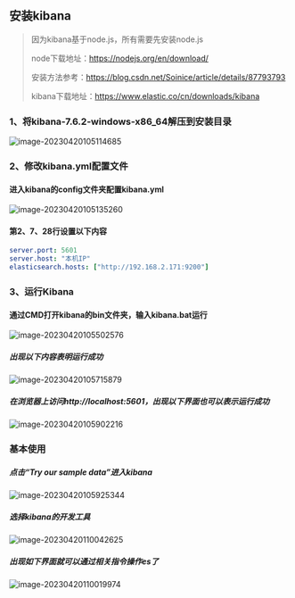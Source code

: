 ## 安装kibana

> 因为kibana基于node.js，所有需要先安装node.js
>
> node下载地址：https://nodejs.org/en/download/
>
> 安装方法参考：https://blog.csdn.net/Soinice/article/details/87793793
>
> kibana下载地址：https://www.elastic.co/cn/downloads/kibana

### 1、将kibana-7.6.2-windows-x86_64解压到安装目录

![image-20230420105114685](https://typora-picture-zhao.oss-cn-beijing.aliyuncs.com/Typora/202304201101656.png)







### 2、修改kibana.yml配置文件

#### 进入kibana的config文件夹配置kibana.yml

![image-20230420105135260](https://typora-picture-zhao.oss-cn-beijing.aliyuncs.com/Typora/202304201101729.png)





#### 第2、7、28行设置以下内容

```yaml
server.port: 5601
server.host: "本机IP"
elasticsearch.hosts: ["http://192.168.2.171:9200"]
```







### 3、运行Kibana

#### 通过CMD打开kibana的bin文件夹，输入kibana.bat运行

![image-20230420105502576](https://typora-picture-zhao.oss-cn-beijing.aliyuncs.com/Typora/202304201101345.png)

##### 出现以下内容表明运行成功

![image-20230420105715879](https://typora-picture-zhao.oss-cn-beijing.aliyuncs.com/Typora/202304201101316.png)



##### 在浏览器上访问http://localhost:5601，出现以下界面也可以表示运行成功

![image-20230420105902216](https://typora-picture-zhao.oss-cn-beijing.aliyuncs.com/Typora/202304201101669.png)







### 基本使用

##### 点击“Try our sample data”进入kibana

![image-20230420105925344](https://typora-picture-zhao.oss-cn-beijing.aliyuncs.com/Typora/202304201101832.png)



##### 选择kibana的开发工具

![image-20230420110042625](https://typora-picture-zhao.oss-cn-beijing.aliyuncs.com/Typora/202304201101942.png)



##### 出现如下界面就可以通过相关指令操作es了

![image-20230420110019974](https://typora-picture-zhao.oss-cn-beijing.aliyuncs.com/Typora/202304201101002.png)


